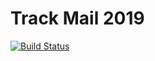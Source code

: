 # Track Mail 2019
[![Build Status](https://travis-ci.org/tanya124/2019-2-Track-Frontend-T-Melnikova.svg?branch=dev1)](https://travis-ci.org/tanya124/2019-2-Track-Frontend-T-Melnikova)

